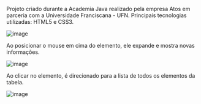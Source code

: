 Projeto criado durante a Academia Java realizado pela empresa Atos em parceria com a Universidade Franciscana - UFN. 
Principais tecnologias utilizadas: HTML5 e CSS3.

![image](https://user-images.githubusercontent.com/104435024/209686567-1f4ed3fa-4bee-4cfa-9bfb-2b855ab2698b.png)

Ao posicionar o mouse em cima do elemento, ele expande e mostra novas informações.

![image](https://user-images.githubusercontent.com/104435024/209686783-e73bc798-6528-4635-9775-7d43bc4008af.png)

Ao clicar no elemento, é direcionado para a lista de todos os elementos da tabela.

![image](https://user-images.githubusercontent.com/104435024/209687132-eaebe14b-6e39-4e90-acac-b38d5e6cec22.png)

